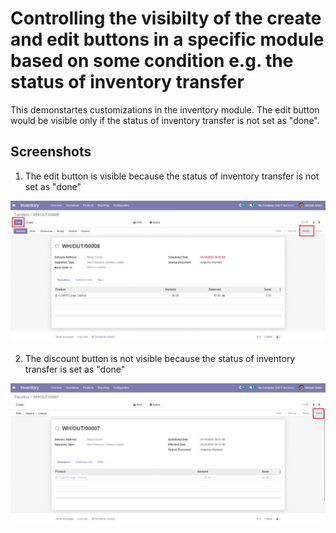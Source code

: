 # Controlling the visibilty of the create and edit buttons in a specific module based on some condition e.g. the status of inventory transfer
This demonstartes customizations in the inventory module. The edit button would be visible only if the status of inventory transfer is not set as "done".

## Screenshots

1. The edit button is visible because the status of inventory transfer is not set as "done"

<picture>
 <img alt="Screenshot1" src="https://raw.githubusercontent.com/ambientWave/Odoo-Frontend-Backend-Customization/modify-CreateAndEdit-ButtonsInUpperPanel/custom/modify-CreateAndEdit-ButtonsInUpperPanel.png">
</picture>

2. The discount button is not visible because the status of inventory transfer is set as "done"

<picture>
 <img alt="Screenshot2" src="https://raw.githubusercontent.com/ambientWave/Odoo-Frontend-Backend-Customization/modify-CreateAndEdit-ButtonsInUpperPanel/custom/modify-CreateAndEdit-ButtonsInUpperPanel2.png">
</picture>
